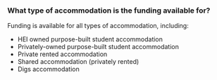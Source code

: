 ###  **What type of accommodation is the funding available for?**

Funding is available for all types of accommodation, including:

  * HEI owned purpose-built student accommodation 
  * Privately-owned purpose-built student accommodation 
  * Private rented accommodation 
  * Shared accommodation (privately rented) 
  * Digs accommodation 
